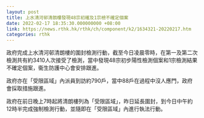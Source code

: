 ```yaml
---
layout: post
title: 上水清河邨清朗樓發現48宗初確及1宗檢不確定個案
date: 2022-02-17 18:35:30.000000000 +08:00
link: https://news.rthk.hk/rthk/ch/component/k2/1634321-20220217.htm
categories: rthk
---
```


政府完成上水清河邨清朗樓的圍封檢測行動，截至今日凌晨零時，在第一及第二次檢測共有約3410人次接受了檢測，當中發現48宗初步陽性檢測個案和1宗檢測結果不確定個案，衞生防護中心會安排跟進。

政府亦在「受限區域」內派員到訪約790戶，當中88戶在過程中沒人應門，政府會採取措施跟進。

政府在前日晚上7時起將清朗樓列為「受限區域」，昨日延長圍封，到今日中午約12時半完成強制檢測行動，並隨即在「受限區域」內進行執法行動。
